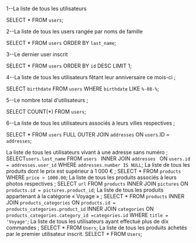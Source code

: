 1--La liste de tous les utilisateurs

SELECT * FROM `users`;

2--La liste de tous les users rangée par noms de famille

SELECT *
 FROM `users` 
 ORDER BY `last_name`;

3--Le dernier user inscrit

SELECT * 
FROM `users` 
ORDER BY `id` 
DESC LIMIT 1;

4--La liste de tous les utilisateurs fêtant leur anniversaire ce mois-ci ;

SELECT `birthdate` FROM `users` WHERE `birthdate` LIKE `%-08-%`;

<!-- SELECT * 
    FROM users 
    WHERE birthdate
    BETWEEN "2023-08-01 00:00:00" 
    AND "2023-08-31 23:59:59" -->


5--Le nombre total d'utilisateurs ;

SELECT COUNT(*) FROM `users`;

6--La liste de tous les utilisateurs associés à leurs villes respectives ;

SELECT * 
 FROM `users` 
 FULL OUTER JOIN `addresses` ON `users`.ID = `addresses`;

 La liste de tous les utilisateurs vivant à une adresse sans numéro ;
SELECT` users.last_name `
FROM `users `
INNER JOIN `addresses `
ON `users.id = addresses.user_id`
WHERE `addresses.number IS NULL`;
La liste de tous les produits dont le prix est supérieur à 1 000 € ;
SELECT * 
FROM `products` 
WHERE `price > 1000.00`; 
La liste de tous les produits associés à leurs photos respectives ;
SELECT `url`
FROM `products` 
INNER JOIN `pictures` 
ON `products.id = pictures.product_id`;
La liste de tous les produits appartenant à la catégorie « Voyage » ;
SELECT * 
FROM `products` 
INNER JOIN `products_categories` ON `products.id = products_categories.product_id`
INNER JOIN `categories` ON `products_categories.category_id =categories.id`
WHERE `title = 'Voyage'`;
La liste de tous les utilisateurs ayant effectué plus de dix commandes ;
SELECT * FROM `Users`;
La liste de tous les produits achetés par le premier utilisateur inscrit.
SELECT * FROM `Users`;
